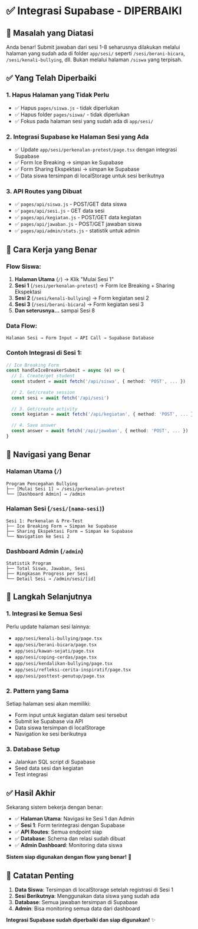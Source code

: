 # ✅ Integrasi Supabase - DIPERBAIKI

## 🎯 **Masalah yang Diatasi**

Anda benar! Submit jawaban dari sesi 1-8 seharusnya dilakukan melalui halaman yang sudah ada di folder `app/sesi/` seperti `/sesi/berani-bicara`, `/sesi/kenali-bullying`, dll. Bukan melalui halaman `/siswa` yang terpisah.

## ✅ **Yang Telah Diperbaiki**

### **1. Hapus Halaman yang Tidak Perlu**
- ✅ Hapus `pages/siswa.js` - tidak diperlukan
- ✅ Hapus folder `pages/siswa/` - tidak diperlukan
- ✅ Fokus pada halaman sesi yang sudah ada di `app/sesi/`

### **2. Integrasi Supabase ke Halaman Sesi yang Ada**
- ✅ Update `app/sesi/perkenalan-pretest/page.tsx` dengan integrasi Supabase
- ✅ Form Ice Breaking → simpan ke Supabase
- ✅ Form Sharing Ekspektasi → simpan ke Supabase
- ✅ Data siswa tersimpan di localStorage untuk sesi berikutnya

### **3. API Routes yang Dibuat**
- ✅ `pages/api/siswa.js` - POST/GET data siswa
- ✅ `pages/api/sesi.js` - GET data sesi
- ✅ `pages/api/kegiatan.js` - POST/GET data kegiatan
- ✅ `pages/api/jawaban.js` - POST/GET jawaban siswa
- ✅ `pages/api/admin/stats.js` - statistik untuk admin

## 🚀 **Cara Kerja yang Benar**

### **Flow Siswa:**
1. **Halaman Utama** (`/`) → Klik "Mulai Sesi 1"
2. **Sesi 1** (`/sesi/perkenalan-pretest`) → Form Ice Breaking + Sharing Ekspektasi
3. **Sesi 2** (`/sesi/kenali-bullying`) → Form kegiatan sesi 2
4. **Sesi 3** (`/sesi/berani-bicara`) → Form kegiatan sesi 3
5. **Dan seterusnya...** sampai Sesi 8

### **Data Flow:**
```
Halaman Sesi → Form Input → API Call → Supabase Database
```

### **Contoh Integrasi di Sesi 1:**
```typescript
// Ice Breaking Form
const handleIceBreakerSubmit = async (e) => {
  // 1. Create/get student
  const student = await fetch('/api/siswa', { method: 'POST', ... })
  
  // 2. Get/create session
  const sesi = await fetch('/api/sesi')
  
  // 3. Get/create activity
  const kegiatan = await fetch('/api/kegiatan', { method: 'POST', ... })
  
  // 4. Save answer
  const answer = await fetch('/api/jawaban', { method: 'POST', ... })
}
```

## 📱 **Navigasi yang Benar**

### **Halaman Utama** (`/`)
```
Program Pencegahan Bullying
├── [Mulai Sesi 1] → /sesi/perkenalan-pretest
└── [Dashboard Admin] → /admin
```

### **Halaman Sesi** (`/sesi/[nama-sesi]`)
```
Sesi 1: Perkenalan & Pre-Test
├── Ice Breaking Form → Simpan ke Supabase
├── Sharing Ekspektasi Form → Simpan ke Supabase
└── Navigation ke Sesi 2
```

### **Dashboard Admin** (`/admin`)
```
Statistik Program
├── Total Siswa, Jawaban, Sesi
├── Ringkasan Progress per Sesi
└── Detail Sesi → /admin/sesi/[id]
```

## 🎯 **Langkah Selanjutnya**

### **1. Integrasi ke Semua Sesi**
Perlu update halaman sesi lainnya:
- `app/sesi/kenali-bullying/page.tsx`
- `app/sesi/berani-bicara/page.tsx`
- `app/sesi/kawan-sejati/page.tsx`
- `app/sesi/coping-cerdas/page.tsx`
- `app/sesi/kendalikan-bullying/page.tsx`
- `app/sesi/refleksi-cerita-inspiratif/page.tsx`
- `app/sesi/posttest-penutup/page.tsx`

### **2. Pattern yang Sama**
Setiap halaman sesi akan memiliki:
- Form input untuk kegiatan dalam sesi tersebut
- Submit ke Supabase via API
- Data siswa tersimpan di localStorage
- Navigation ke sesi berikutnya

### **3. Database Setup**
- Jalankan SQL script di Supabase
- Seed data sesi dan kegiatan
- Test integrasi

## ✅ **Hasil Akhir**

Sekarang sistem bekerja dengan benar:

- ✅ **Halaman Utama**: Navigasi ke Sesi 1 dan Admin
- ✅ **Sesi 1**: Form terintegrasi dengan Supabase
- ✅ **API Routes**: Semua endpoint siap
- ✅ **Database**: Schema dan relasi sudah dibuat
- ✅ **Admin Dashboard**: Monitoring data siswa

**Sistem siap digunakan dengan flow yang benar!** 🚀

## 📝 **Catatan Penting**

1. **Data Siswa**: Tersimpan di localStorage setelah registrasi di Sesi 1
2. **Sesi Berikutnya**: Menggunakan data siswa yang sudah ada
3. **Database**: Semua jawaban tersimpan di Supabase
4. **Admin**: Bisa monitoring semua data dari dashboard

**Integrasi Supabase sudah diperbaiki dan siap digunakan!** ✨


